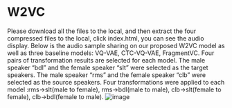 # W2VC
Please download all the files to the local, and then extract the four compressed files to the local, click index.html, you can see the audio display.
Below is the audio sample sharing on our proposed W2VC model as well as three baseline models: VQ-VAE, CTC-VQ-VAE, FragmentVC. Four pairs of transformation results are selected for each model. The male speaker “bdl” and the female speaker “slt” were selected as the target speakers. The male speaker “rms” and the female speaker “clb” were selected as the source speakers. Four transformations were applied to each model :rms→slt(male to female), rms→bdl(male to male), clb→slt(female to female), clb→bdl(female to male).
![image](https://github.com/wanglin-1998/W2VC2/assets/70711337/4693912b-c1dd-4f83-aed3-b87dd351d987)
